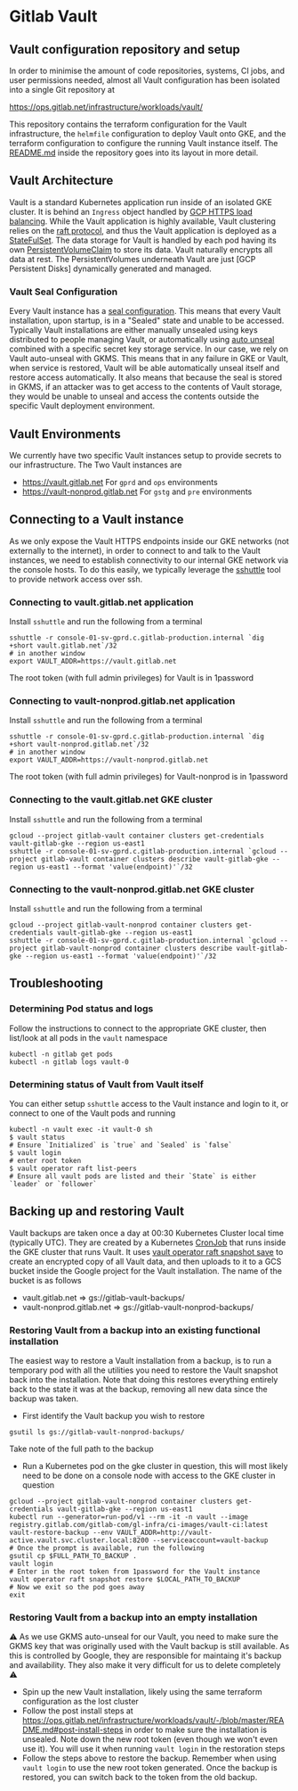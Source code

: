 # Gitlab Vault

## Vault configuration repository and setup
In order to minimise the amount of code repositories, systems, CI jobs, and user permissions needed, almost all Vault configuration has been isolated into a single Git repository at

https://ops.gitlab.net/infrastructure/workloads/vault/

This repository contains the terraform configuration for the Vault infrastructure, the `helmfile` configuration to deploy Vault onto GKE, and the terraform configuration to configure
the running Vault instance itself. The [README.md](https://ops.gitlab.net/infrastructure/workloads/vault/-/blob/master/README.md) inside the repository goes into its layout in more detail.

## Vault Architecture
Vault is a standard Kubernetes application run inside of an isolated GKE cluster. It is behind an `Ingress` object handled by [GCP HTTPS load balancing](https://cloud.google.com/load-balancing/docs/https). While the Vault application is highly available, Vault clustering relies on the [raft protocol](https://raft.github.io/), and thus the Vault application is deployed as a [StateFulSet](https://kubernetes.io/docs/concepts/workloads/controllers/statefulset/). The data storage for Vault is handled by each pod having its own [PersistentVolumeClaim](https://kubernetes.io/docs/concepts/storage/persistent-volumes/) to store its data. Vault naturally encrypts all data at rest. The PersistentVolumes underneath Vault are just [GCP Persistent Disks] dynamically generated and managed.

### Vault Seal Configuration
Every Vault instance has a [seal configuration](https://www.vaultproject.io/docs/concepts/seal). This means that every Vault installation, upon startup, is in a "Sealed" state and unable to be accessed. Typically Vault installations are either manually unsealed using keys distributed to people managing Vault, or automatically using [auto unseal](https://www.vaultproject.io/docs/concepts/seal#auto-unseal) combined with a specific secret key storage service. In our case, we rely on Vault auto-unseal with GKMS. This means that in any failure in GKE or Vault, when service is restored, Vault will be able automatically unseal itself and restore access automatically. It also means that because the seal is stored in GKMS, if an attacker was to get access to the contents of Vault storage, they would be unable to unseal and access the contents outside the specific Vault deployment environment.

## Vault Environments
We currently have two specific Vault instances setup to provide secrets to our infrastructure. The Two Vault instances are

* https://vault.gitlab.net For `gprd` and `ops` environments
* https://vault-nonprod.gitlab.net For `gstg` and `pre` environments

## Connecting to a Vault instance
As we only expose the Vault HTTPS endpoints inside our GKE networks (not externally to the internet), in order to connect to and talk to the Vault instances, we need to establish connectivity to our internal GKE network via the console hosts. To do this easily, we typically leverage the [sshuttle](https://github.com/sshuttle/sshuttle) tool to provide network access over ssh.

### Connecting to vault.gitlab.net application
Install `sshuttle` and run the following from a terminal
```shell
sshuttle -r console-01-sv-gprd.c.gitlab-production.internal `dig +short vault.gitlab.net`/32
# in another window
export VAULT_ADDR=https://vault.gitlab.net
```

The root token (with full admin privileges) for Vault is in 1password

### Connecting to vault-nonprod.gitlab.net application
Install `sshuttle` and run the following from a terminal
```shell
sshuttle -r console-01-sv-gprd.c.gitlab-production.internal `dig +short vault-nonprod.gitlab.net`/32
# in another window
export VAULT_ADDR=https://vault-nonprod.gitlab.net
```

The root token (with full admin privileges) for Vault-nonprod is in 1password

### Connecting to the vault.gitlab.net GKE cluster
Install `sshuttle` and run the following from a terminal
```shell
gcloud --project gitlab-vault container clusters get-credentials vault-gitlab-gke --region us-east1
sshuttle -r console-01-sv-gprd.c.gitlab-production.internal `gcloud --project gitlab-vault container clusters describe vault-gitlab-gke --region us-east1 --format 'value(endpoint)'`/32
```

### Connecting to the vault-nonprod.gitlab.net GKE cluster
Install `sshuttle` and run the following from a terminal
```shell
gcloud --project gitlab-vault-nonprod container clusters get-credentials vault-gitlab-gke --region us-east1
sshuttle -r console-01-sv-gprd.c.gitlab-production.internal `gcloud --project gitlab-vault-nonprod container clusters describe vault-gitlab-gke --region us-east1 --format 'value(endpoint)'`/32
```

## Troubleshooting
### Determining Pod status and logs
Follow the instructions to connect to the appropriate GKE cluster, then list/look at all pods in the `vault` namespace
```shell
kubectl -n gitlab get pods
kubectl -n gitlab logs vault-0
```

### Determining status of Vault from Vault itself
You can either setup `sshuttle` access to the Vault instance and login to it, or connect to one of the Vault pods and running
```
kubectl -n vault exec -it vault-0 sh
$ vault status
# Ensure `Initialized` is `true` and `Sealed` is `false`
$ vault login
# enter root token
$ vault operator raft list-peers
# Ensure all vault pods are listed and their `State` is either `leader` or `follower`
```

## Backing up and restoring Vault
Vault backups are taken once a day at 00:30 Kubernetes Cluster local time (typically UTC). They are created by a Kubernetes
[CronJob](https://kubernetes.io/docs/concepts/workloads/controllers/cron-jobs/) that runs inside the GKE cluster that runs
Vault. It uses [vault operator raft snapshot save](https://www.vaultproject.io/docs/commands/operator/raft#snapshot-save)
to create an encrypted copy of all Vault data, and then uploads to it to a GCS bucket inside the Google project for the
Vault installation. The name of the bucket is as follows

* vault.gitlab.net => gs://gitlab-vault-backups/
* vault-nonprod.gitlab.net => gs://gitlab-vault-nonprod-backups/

### Restoring Vault from a backup into an existing functional installation
The easiest way to restore a Vault installation from a backup, is to run a temporary pod with all the utilities you need
to restore the Vault snapshot back into the installation. Note that doing this restores everything entirely back to the state
it was at the backup, removing all new data since the backup was taken.

* First identify the Vault backup you wish to restore
```
gsutil ls gs://gitlab-vault-nonprod-backups/
```
Take note of the full path to the backup

* Run a Kubernetes pod on the gke cluster in question, this will most likely need to be done on a console node with
access to the GKE cluster in question
```
gcloud --project gitlab-vault-nonprod container clusters get-credentials vault-gitlab-gke --region us-east1
kubectl run --generator=run-pod/v1 --rm -it -n vault --image registry.gitlab.com/gitlab-com/gl-infra/ci-images/vault-ci:latest vault-restore-backup --env VAULT_ADDR=http://vault-active.vault.svc.cluster.local:8200 --serviceaccount=vault-backup
# Once the prompt is available, run the following
gsutil cp $FULL_PATH_TO_BACKUP .
vault login
# Enter in the root token from 1password for the Vault instance
vault operator raft snapshot restore $LOCAL_PATH_TO_BACKUP
# Now we exit so the pod goes away
exit
```

### Restoring Vault from a backup into an empty installation
:warning: As we use GKMS auto-unseal for our Vault, you need to make sure the GKMS key that was originally used with the Vault backup is still available.
As this is controlled by Google, they are responsible for maintaing it's backup and availability. They also make it very difficult for us to delete
completely :warning:

* Spin up the new Vault installation, likely using the same terraform configuration as the lost cluster
* Follow the post install steps at https://ops.gitlab.net/infrastructure/workloads/vault/-/blob/master/README.md#post-install-steps in order to make
sure the installation is unsealed. Note down the new root token (even though we won't even use it). You will use it when running `vault login` in the
restoration steps
* Follow the steps above to restore the backup. Remember when using `vault login` to use the new root token generated. Once the backup is restored, you
can switch back to the token from the old backup.

